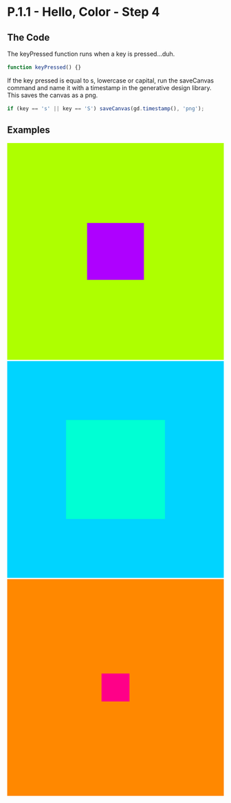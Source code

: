 # P.1.1 - Hello, Color - Step 4

## The Code

The keyPressed function runs when a key is pressed...duh.

```js
function keyPressed() {}
```

If the key pressed is equal to s, lowercase or capital, run the saveCanvas command and name it with a timestamp in the generative design library. This saves the canvas as a png.

```js
if (key == 's' || key == 'S') saveCanvas(gd.timestamp(), 'png');
```

## Examples

![Example](examples/181018_162731_182.png?raw=true "Example 1")
![Example](examples/181018_162804_726.png?raw=true "Example 2")
![Example](examples/181018_162809_159.png?raw=true "Example 2")
